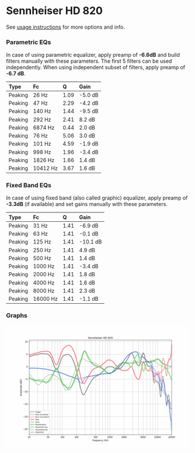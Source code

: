 # Sennheiser HD 820
See [usage instructions](https://github.com/jaakkopasanen/AutoEq#usage) for more options and info.

### Parametric EQs
In case of using parametric equalizer, apply preamp of **-6.6dB** and build filters manually
with these parameters. The first 5 filters can be used independently.
When using independent subset of filters, apply preamp of **-6.7 dB**.

| Type    | Fc       |    Q | Gain    |
|:--------|:---------|:-----|:--------|
| Peaking | 26 Hz    | 1.09 | -5.0 dB |
| Peaking | 47 Hz    | 2.29 | -4.2 dB |
| Peaking | 140 Hz   | 1.44 | -9.5 dB |
| Peaking | 292 Hz   | 2.41 | 8.2 dB  |
| Peaking | 6874 Hz  | 0.44 | 2.0 dB  |
| Peaking | 76 Hz    | 5.06 | 3.0 dB  |
| Peaking | 101 Hz   | 4.59 | -1.9 dB |
| Peaking | 998 Hz   | 1.96 | -3.4 dB |
| Peaking | 1826 Hz  | 1.66 | 1.4 dB  |
| Peaking | 10412 Hz | 3.67 | 1.6 dB  |

### Fixed Band EQs
In case of using fixed band (also called graphic) equalizer, apply preamp of **-3.3dB**
(if available) and set gains manually with these parameters.

| Type    | Fc       |    Q | Gain     |
|:--------|:---------|:-----|:---------|
| Peaking | 31 Hz    | 1.41 | -6.9 dB  |
| Peaking | 63 Hz    | 1.41 | -0.1 dB  |
| Peaking | 125 Hz   | 1.41 | -10.1 dB |
| Peaking | 250 Hz   | 1.41 | 4.9 dB   |
| Peaking | 500 Hz   | 1.41 | 1.4 dB   |
| Peaking | 1000 Hz  | 1.41 | -3.4 dB  |
| Peaking | 2000 Hz  | 1.41 | 1.8 dB   |
| Peaking | 4000 Hz  | 1.41 | 1.6 dB   |
| Peaking | 8000 Hz  | 1.41 | 2.3 dB   |
| Peaking | 16000 Hz | 1.41 | -1.1 dB  |

### Graphs
![](./Sennheiser%20HD%20820.png)